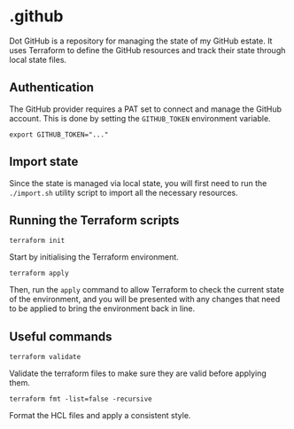 # .github

Dot GitHub is a repository for managing the state of my
GitHub estate. It uses Terraform to define the GitHub
resources and track their state through local state files.

## Authentication
The GitHub provider requires a PAT set to connect and
manage the GitHub account. This is done by setting the
`GITHUB_TOKEN` environment variable.

```
export GITHUB_TOKEN="..."
```

## Import state
Since the state is managed via local state, you will
first need to run the `./import.sh` utility script
to import all the necessary resources. 

## Running the Terraform scripts

```
terraform init
```
Start by initialising the Terraform environment.

```
terraform apply
```
Then, run the `apply` command to allow Terraform to check
the current state of the environment, and you will be
presented with any changes that need to be applied to
bring the environment back in line.

## Useful commands

```
terraform validate
```
Validate the terraform files to make sure they are valid
before applying them.

```
terraform fmt -list=false -recursive
```
Format the HCL files and apply a consistent style.

